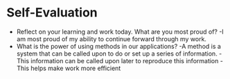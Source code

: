 # Self-Evaluation

- Reflect on your learning and work today. What are you most proud of?
    -I am most proud of my ability to continue forward through my work.
- What is the power of using methods in our applications?
    -A method is a system that can be called upon to do or set up a series of information.
    -This information can be called upon later to reproduce this information
    -This helps make work more efficient